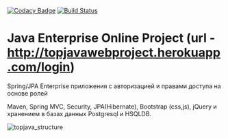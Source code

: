 [![Codacy Badge](https://app.codacy.com/project/badge/Grade/3c6b146736c04679bfa45be4f9e50ed8)](https://www.codacy.com/gh/VaSeBa/topjava/dashboard?utm_source=github.com&amp;utm_medium=referral&amp;utm_content=VaSeBa/topjava&amp;utm_campaign=Badge_Grade)
[![Build Status](https://travis-ci.com/VaSeBa/topjava.svg?branch=master)](https://travis-ci.com/VaSeBa/topjava)

Java Enterprise Online Project (url - http://topjavawebproject.herokuapp.com/login)
===============================
Spring/JPA Enterprise приложения c авторизацией и правами доступа на основе ролей 

Maven, Spring MVC, Security, JPA(Hibernate), Bootstrap (css,js), jQuery и хранением в базах данных Postgresql и HSQLDB.

![topjava_structure](https://user-images.githubusercontent.com/13649199/27433714-8294e6fe-575e-11e7-9c41-7f6e16c5ebe5.jpg)


